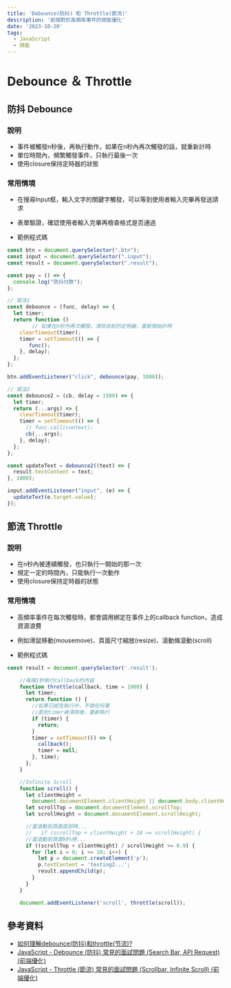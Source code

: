 ```yaml
---
title: 'Debounce(防抖) 和 Throttle(節流)'
description: '前端對於高頻率事件的效能優化'
date: '2023-10-20'
tags:
  - JavaScript
  - 效能
---
```



# Debounce ＆ Throttle

## 防抖 Debounce

### 說明

- 事件被觸發n秒後，再執行動作，如果在n秒內再次觸發的話，就重新計時
- 單位時間內，頻繁觸發事件，只執行最後一次
- 使用closure保持定時器的狀態

### 常用情境

- 在搜尋Input框，輸入文字的關鍵字觸發，可以等到使用者輸入完畢再發送請求
- 表單驗證，確認使用者輸入完畢再檢查格式是否通過

- 範例程式碼

```js
const btn = document.querySelector(".btn");
const input = document.querySelector(".input");
const result = document.querySelector(".result");

const pay = () => {
  console.log("防抖付款");
};

// 寫法1
const debounce = (func, delay) => {
  let timer;
  return function () 
		// 如果在n秒內再次觸發，清除目前的定時器，重新開始計時
    clearTimeout(timer);
    timer = setTimeout(() => {
       func();
    }, delay);
  };
};

btn.addEventListener("click", debounce(pay, 1000));

// 寫法2
const debounce2 = (cb, delay = 1500) => {
  let timer;
  return (...args) => {
    clearTimeout(timer);
    timer = setTimeout(() => {
      // func.call(context);
      cb(...args);
    }, delay);
  };
};

const updateText = debounce2((text) => {
  result.textContent = text;
}, 1000);

input.addEventListener("input", (e) => {
  updateText(e.target.value);
});
```

## 節流 Throttle

### 說明

- 在n秒內被連續觸發，也只執行一開始的那一次
- 規定一定的時間內，只能執行一次動作
- 使用closure保持定時器的狀態

### 常用情境

- 高頻率事件在每次觸發時，都會調用綁定在事件上的callback function，造成資源浪費
- 例如滑鼠移動(mousemove)、頁面尺寸縮放(resize)、滾動條滾動(scroll)

- 範例程式碼

```js
const result = document.querySelector('.result');

    //每隔1秒執行callback的內容
    function throttle(callback, time = 1000) {
      let timer;
      return function () {
        //如果已經在執行中，不做任何事
        //直到timer被清除後，重新執行
        if (timer) {
          return;
        }
        timer = setTimeout(() => {
          callback();
          timer = null;
        }, time);
      };
    }

    //Infinite Scroll
    function scroll() {
      let clientHeight =
        document.documentElement.clientHeight || document.body.clientHeight;
      let scrollTop = document.documentElement.scrollTop;
      let scrollHeight = document.documentElement.scrollHeight;

      //當滾動到頁面底部時...
      //   if (scrollTop + clientHeight + 10 >= scrollHeight) {
      //當滾動到頁面90%時...
      if ((scrollTop + clientHeight) / scrollHeight >= 0.9) {
        for (let i = 0; i <= 10; i++) {
          let p = document.createElement('p');
          p.textContent = 'testing2...';
          result.appendChild(p);
        }
      }
    }

    document.addEventListener('scroll', throttle(scroll));
```

## 參考資料

- [如何理解debounce(防抖)和throttle(节流)?](https://zhuanlan.zhihu.com/p/376247871)
- [JavaScript - Debounce (防抖) 常見的面試問題 (Search Bar, API Request) (前端優化)](https://www.youtube.com/watch?v=vCLobXMROZg)
- [JavaScript - Throttle (節流) 常見的面試問題 (Scrollbar, Infinite Scroll) (前端優化)](https://www.youtube.com/watch?v=IU83Qjax1AI)